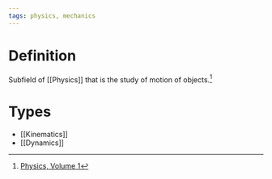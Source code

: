 ```yaml
---
tags: physics, mechanics
---
```


# Definition

Subfield of [[Physics]] that is the study of motion of objects.[^1]

# Types
- [[Kinematics]]
- [[Dynamics]]

[^1]: [Physics, Volume 1](zotero://open-pdf/library/items/5QBK4P96?page=29)